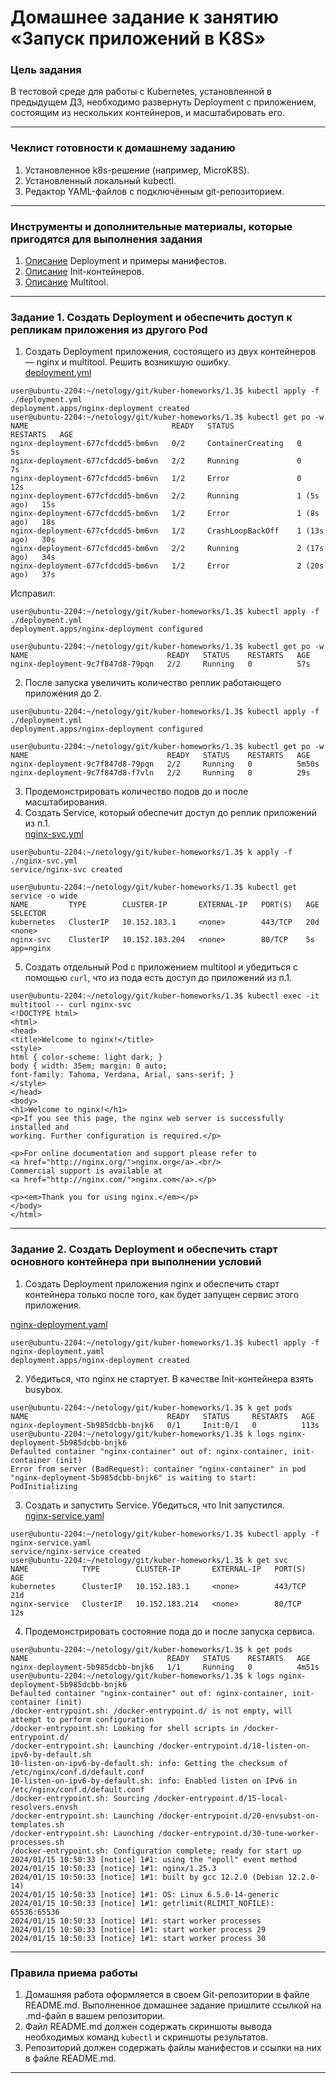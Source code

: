 # Домашнее задание к занятию «Запуск приложений в K8S»

### Цель задания

В тестовой среде для работы с Kubernetes, установленной в предыдущем ДЗ, необходимо развернуть Deployment с приложением, состоящим из нескольких контейнеров, и масштабировать его.

------

### Чеклист готовности к домашнему заданию

1. Установленное k8s-решение (например, MicroK8S).
2. Установленный локальный kubectl.
3. Редактор YAML-файлов с подключённым git-репозиторием.

------

### Инструменты и дополнительные материалы, которые пригодятся для выполнения задания

1. [Описание](https://kubernetes.io/docs/concepts/workloads/controllers/deployment/) Deployment и примеры манифестов.
2. [Описание](https://kubernetes.io/docs/concepts/workloads/pods/init-containers/) Init-контейнеров.
3. [Описание](https://github.com/wbitt/Network-MultiTool) Multitool.

------

### Задание 1. Создать Deployment и обеспечить доступ к репликам приложения из другого Pod

1. Создать Deployment приложения, состоящего из двух контейнеров — nginx и multitool. Решить возникшую ошибку.  
[deployment.yml](https://github.com/michail-77/kuber-homeworks/blob/main/1.3/deployment.yml)

```
user@ubuntu-2204:~/netology/git/kuber-homeworks/1.3$ kubectl apply -f ./deployment.yml
deployment.apps/nginx-deployment created
user@ubuntu-2204:~/netology/git/kuber-homeworks/1.3$ kubectl get po -w
NAME                                READY   STATUS              RESTARTS   AGE
nginx-deployment-677cfdcdd5-bm6vn   0/2     ContainerCreating   0          5s
nginx-deployment-677cfdcdd5-bm6vn   2/2     Running             0          7s
nginx-deployment-677cfdcdd5-bm6vn   1/2     Error               0          12s
nginx-deployment-677cfdcdd5-bm6vn   2/2     Running             1 (5s ago)   15s
nginx-deployment-677cfdcdd5-bm6vn   1/2     Error               1 (8s ago)   18s
nginx-deployment-677cfdcdd5-bm6vn   1/2     CrashLoopBackOff    1 (13s ago)   30s
nginx-deployment-677cfdcdd5-bm6vn   2/2     Running             2 (17s ago)   34s
nginx-deployment-677cfdcdd5-bm6vn   1/2     Error               2 (20s ago)   37s
```
Исправил:
```
user@ubuntu-2204:~/netology/git/kuber-homeworks/1.3$ kubectl apply -f ./deployment.yml
deployment.apps/nginx-deployment configured

user@ubuntu-2204:~/netology/git/kuber-homeworks/1.3$ kubectl get po -w
NAME                               READY   STATUS    RESTARTS   AGE
nginx-deployment-9c7f847d8-79pqn   2/2     Running   0          57s
```
2. После запуска увеличить количество реплик работающего приложения до 2.

```
user@ubuntu-2204:~/netology/git/kuber-homeworks/1.3$ kubectl apply -f ./deployment.yml
deployment.apps/nginx-deployment configured

user@ubuntu-2204:~/netology/git/kuber-homeworks/1.3$ kubectl get po -w
NAME                               READY   STATUS    RESTARTS   AGE
nginx-deployment-9c7f847d8-79pqn   2/2     Running   0          5m50s
nginx-deployment-9c7f847d8-f7vln   2/2     Running   0          29s
```

3. Продемонстрировать количество подов до и после масштабирования.
4. Создать Service, который обеспечит доступ до реплик приложений из п.1.  
[nginx-svc.yml](https://github.com/michail-77/kuber-homeworks/blob/main/1.3/nginx-svc.yml)
```
user@ubuntu-2204:~/netology/git/kuber-homeworks/1.3$ k apply -f ./nginx-svc.yml
service/nginx-svc created

user@ubuntu-2204:~/netology/git/kuber-homeworks/1.3$ kubectl get service -o wide
NAME         TYPE        CLUSTER-IP       EXTERNAL-IP   PORT(S)   AGE   SELECTOR
kubernetes   ClusterIP   10.152.183.1     <none>        443/TCP   20d   <none>
nginx-svc    ClusterIP   10.152.183.204   <none>        80/TCP    5s    app=nginx

```
5. Создать отдельный Pod с приложением multitool и убедиться с помощью `curl`, что из пода есть доступ до приложений из п.1.

```
user@ubuntu-2204:~/netology/git/kuber-homeworks/1.3$ kubectl exec -it multitool -- curl nginx-svc
<!DOCTYPE html>
<html>
<head>
<title>Welcome to nginx!</title>
<style>
html { color-scheme: light dark; }
body { width: 35em; margin: 0 auto;
font-family: Tahoma, Verdana, Arial, sans-serif; }
</style>
</head>
<body>
<h1>Welcome to nginx!</h1>
<p>If you see this page, the nginx web server is successfully installed and
working. Further configuration is required.</p>

<p>For online documentation and support please refer to
<a href="http://nginx.org/">nginx.org</a>.<br/>
Commercial support is available at
<a href="http://nginx.com/">nginx.com</a>.</p>

<p><em>Thank you for using nginx.</em></p>
</body>
</html>

```

------

### Задание 2. Создать Deployment и обеспечить старт основного контейнера при выполнении условий

1. Создать Deployment приложения nginx и обеспечить старт контейнера только после того, как будет запущен сервис этого приложения.

[nginx-deployment.yaml](https://github.com/michail-77/kuber-homeworks/blob/main/1.3/nginx-deployment.yaml)
```
user@ubuntu-2204:~/netology/git/kuber-homeworks/1.3$ kubectl apply -f nginx-deployment.yaml
deployment.apps/nginx-deployment created
```

2. Убедиться, что nginx не стартует. В качестве Init-контейнера взять busybox.
```
user@ubuntu-2204:~/netology/git/kuber-homeworks/1.3$ k get pods
NAME                               READY   STATUS     RESTARTS   AGE
nginx-deployment-5b985dcbb-bnjk6   0/1     Init:0/1   0          113s
user@ubuntu-2204:~/netology/git/kuber-homeworks/1.3$ k logs nginx-deployment-5b985dcbb-bnjk6
Defaulted container "nginx-container" out of: nginx-container, init-container (init)
Error from server (BadRequest): container "nginx-container" in pod "nginx-deployment-5b985dcbb-bnjk6" is waiting to start: PodInitializing
```

3. Создать и запустить Service. Убедиться, что Init запустился.  
[nginx-service.yaml](https://github.com/michail-77/kuber-homeworks/blob/main/1.3/nginx-service.yaml)
```
user@ubuntu-2204:~/netology/git/kuber-homeworks/1.3$ kubectl apply -f nginx-service.yaml
service/nginx-service created
user@ubuntu-2204:~/netology/git/kuber-homeworks/1.3$ k get svc
NAME            TYPE        CLUSTER-IP       EXTERNAL-IP   PORT(S)   AGE
kubernetes      ClusterIP   10.152.183.1     <none>        443/TCP   21d
nginx-service   ClusterIP   10.152.183.214   <none>        80/TCP    12s

```

4. Продемонстрировать состояние пода до и после запуска сервиса.
```
user@ubuntu-2204:~/netology/git/kuber-homeworks/1.3$ k get pods
NAME                               READY   STATUS    RESTARTS   AGE
nginx-deployment-5b985dcbb-bnjk6   1/1     Running   0          4m51s
user@ubuntu-2204:~/netology/git/kuber-homeworks/1.3$ k logs nginx-deployment-5b985dcbb-bnjk6
Defaulted container "nginx-container" out of: nginx-container, init-container (init)
/docker-entrypoint.sh: /docker-entrypoint.d/ is not empty, will attempt to perform configuration
/docker-entrypoint.sh: Looking for shell scripts in /docker-entrypoint.d/
/docker-entrypoint.sh: Launching /docker-entrypoint.d/10-listen-on-ipv6-by-default.sh
10-listen-on-ipv6-by-default.sh: info: Getting the checksum of /etc/nginx/conf.d/default.conf
10-listen-on-ipv6-by-default.sh: info: Enabled listen on IPv6 in /etc/nginx/conf.d/default.conf
/docker-entrypoint.sh: Sourcing /docker-entrypoint.d/15-local-resolvers.envsh
/docker-entrypoint.sh: Launching /docker-entrypoint.d/20-envsubst-on-templates.sh
/docker-entrypoint.sh: Launching /docker-entrypoint.d/30-tune-worker-processes.sh
/docker-entrypoint.sh: Configuration complete; ready for start up
2024/01/15 10:50:33 [notice] 1#1: using the "epoll" event method
2024/01/15 10:50:33 [notice] 1#1: nginx/1.25.3
2024/01/15 10:50:33 [notice] 1#1: built by gcc 12.2.0 (Debian 12.2.0-14)
2024/01/15 10:50:33 [notice] 1#1: OS: Linux 6.5.0-14-generic
2024/01/15 10:50:33 [notice] 1#1: getrlimit(RLIMIT_NOFILE): 65536:65536
2024/01/15 10:50:33 [notice] 1#1: start worker processes
2024/01/15 10:50:33 [notice] 1#1: start worker process 29
2024/01/15 10:50:33 [notice] 1#1: start worker process 30
```


------

### Правила приема работы

1. Домашняя работа оформляется в своем Git-репозитории в файле README.md. Выполненное домашнее задание пришлите ссылкой на .md-файл в вашем репозитории.
2. Файл README.md должен содержать скриншоты вывода необходимых команд `kubectl` и скриншоты результатов.
3. Репозиторий должен содержать файлы манифестов и ссылки на них в файле README.md.

------
